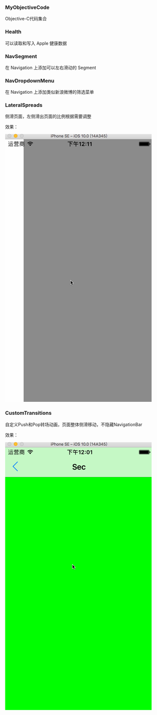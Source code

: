 ### MyObjectiveCode
Objective-C代码集合

###  Health

可以读取和写入 Apple 健康数据

### NavSegment

在 Navigation 上添加可以左右滑动的 Segment

### NavDropdownMenu

在 Navigation 上添加类似新浪微博的筛选菜单

###  LateralSpreads

侧滑页面，左侧滑出页面的比例根据需要调整

效果：

![](https://github.com/CalvinCheungCoder/MyObjectiveCode/blob/master/LateralSpreads/LateralSpreads.gif)

###  CustomTransitions

自定义Push和Pop转场动画，页面整体侧滑移动，不隐藏NavigationBar

效果：

![](https://github.com/CalvinCheungCoder/MyObjectiveCode/blob/master/CustomTransitions/CustomTransitions.gif)


